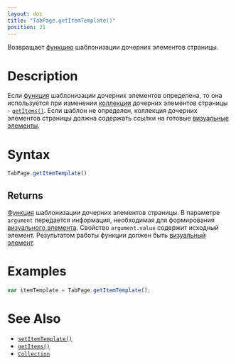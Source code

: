 ```yaml
---
layout: doc
title: "TabPage.getItemTemplate()"
position: 21
---
```


Возвращает [функцию](../../../../KeyConcepts/Script/) шаблонизации дочерних элементов страницы.

# Description

Если [функция](../../../../KeyConcepts/Script/) шаблонизации дочерних элементов определена, то она
используется при изменении [коллекции](../../../../KeyConcepts/Collection/) дочерних элементов страницы -
[`getItems()`](../TabPage.getItems/). Если шаблон не определен, коллекция дочерних элементов страницы
должна содержать ссылки на готовые [визуальные элементы](../../../../KeyConcepts/Element/).

# Syntax

```js
TabPage.getItemTemplate()
```

## Returns

[Функция](../../../../KeyConcepts/Script/) шаблонизации дочерних элементов страницы. В параметре `argument`
передается информация, необходимая для формирования [визуального элемента](../../../../KeyConcepts/Element/).
Свойство `argument.value` содержит исходный элемент. Результатом работы функции должен быть [визуальный
элемент](../../../../KeyConcepts/Element/).

# Examples

```js
var itemTemplate = TabPage.getItemTemplate();
```

# See Also

* [`setItemTemplate()`](../TabPage.setItemTemplate/)
* [`getItems()`](../TabPage.getItems/)
* [`Collection`](../../../../KeyConcepts/Collection/)
